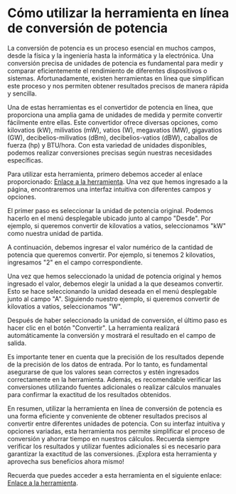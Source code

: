 Cómo utilizar la herramienta en línea de conversión de potencia
===============================================================

La conversión de potencia es un proceso esencial en muchos campos, desde la física y la ingeniería hasta la informática y la electrónica. Una conversión precisa de unidades de potencia es fundamental para medir y comparar eficientemente el rendimiento de diferentes dispositivos o sistemas. Afortunadamente, existen herramientas en línea que simplifican este proceso y nos permiten obtener resultados precisos de manera rápida y sencilla.

Una de estas herramientas es el convertidor de potencia en línea, que proporciona una amplia gama de unidades de medida y permite convertir fácilmente entre ellas. Este convertidor ofrece diversas opciones, como kilovatios (kW), milivatios (mW), vatios (W), megavatios (MW), gigavatios (GW), decibelios-milivatios (dBm), decibelios-vatios (dBW), caballos de fuerza (hp) y BTU/hora. Con esta variedad de unidades disponibles, podemos realizar conversiones precisas según nuestras necesidades específicas.

Para utilizar esta herramienta, primero debemos acceder al enlace proporcionado: [Enlace a la herramienta](https://www.onlinecalculatorsfree.com/es/convert/power-conversion.html). Una vez que hemos ingresado a la página, encontraremos una interfaz intuitiva con diferentes campos y opciones.

El primer paso es seleccionar la unidad de potencia original. Podemos hacerlo en el menú desplegable ubicado junto al campo "Desde". Por ejemplo, si queremos convertir de kilovatios a vatios, seleccionamos "kW" como nuestra unidad de partida.

A continuación, debemos ingresar el valor numérico de la cantidad de potencia que queremos convertir. Por ejemplo, si tenemos 2 kilovatios, ingresamos "2" en el campo correspondiente.

Una vez que hemos seleccionado la unidad de potencia original y hemos ingresado el valor, debemos elegir la unidad a la que deseamos convertir. Esto se hace seleccionando la unidad deseada en el menú desplegable junto al campo "A". Siguiendo nuestro ejemplo, si queremos convertir de kilovatios a vatios, seleccionamos "W".

Después de haber seleccionado la unidad de conversión, el último paso es hacer clic en el botón "Convertir". La herramienta realizará automáticamente la conversión y mostrará el resultado en el campo de salida.

Es importante tener en cuenta que la precisión de los resultados depende de la precisión de los datos de entrada. Por lo tanto, es fundamental asegurarse de que los valores sean correctos y estén ingresados correctamente en la herramienta. Además, es recomendable verificar las conversiones utilizando fuentes adicionales o realizar cálculos manuales para confirmar la exactitud de los resultados obtenidos.

En resumen, utilizar la herramienta en línea de conversión de potencia es una forma eficiente y conveniente de obtener resultados precisos al convertir entre diferentes unidades de potencia. Con su interfaz intuitiva y opciones variadas, esta herramienta nos permite simplificar el proceso de conversión y ahorrar tiempo en nuestros cálculos. Recuerda siempre verificar los resultados y utilizar fuentes adicionales si es necesario para garantizar la exactitud de las conversiones. ¡Explora esta herramienta y aprovecha sus beneficios ahora mismo!

Recuerda que puedes acceder a esta herramienta en el siguiente enlace: [Enlace a la herramienta](https://www.onlinecalculatorsfree.com/es/convert/power-conversion.html).